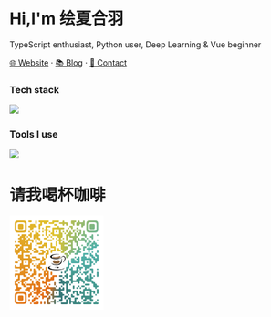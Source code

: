 # Hi,I'm 绘夏合羽

TypeScript enthusiast, Python user, Deep Learning & Vue beginner

[🌐 Website](https://HuiXiaHeYu.cn) · [📚 Blog](https://HuiXiaHeYu.cn/blog/) · [📇 Contact](mailto:1912452912@qq.com)


### Tech stack

<picture><img src="https://skillicons.dev/icons?i=js,pytorch,linux,vue,latex"></picture>

### Tools I use

<picture><img src="https://skillicons.dev/icons?i=vscode,anaconda,ubuntu,qt,git,githubactions,docker,pnpm"></picture>

# 请我喝杯咖啡

<img src="./docs/.vuepress/public/images/Coffee-QR-code.png" style="zoom: 33%;" />